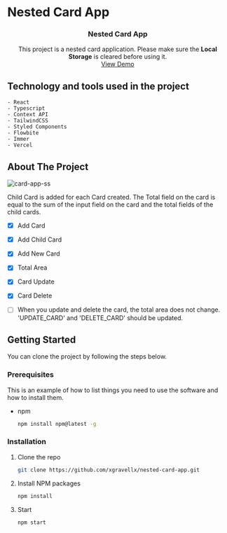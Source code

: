# Nested Card App

<div align="center">
  <h3 align="center">Nested Card App</h3>
  <p align="center">
    This project is a nested card application.
    Please make sure the <strong>Local Storage</strong> is cleared before using it.
    <br />
    <a href="https://nested-card-app.vercel.app/">View Demo</a>
  </p>
</div>

## Technology and tools used in the project

    - React
    - Typescript
    - Context API
    - TailwindCSS
    - Styled Components 
    - Flowbite
    - Immer
    - Vercel

## About The Project

![card-app-ss](https://user-images.githubusercontent.com/88984994/221144196-c8e2996c-07b1-49c7-b250-1fbcbbf55bd9.jpg)

Child Card is added for each Card created. The Total field on the card is equal to the sum of the input field on the card and the total fields of the child cards.

- [x] Add Card
- [x] Add Child Card
- [x] Add New Card 
- [x] Total Area
- [x] Card Update
- [x] Card Delete
- [ ] When you update and delete the card, the total area does not change. 'UPDATE_CARD' and 'DELETE_CARD' should be updated.


## Getting Started

You can clone the project by following the steps below. 

### Prerequisites

This is an example of how to list things you need to use the software and how to install them.
* npm
  ```sh
  npm install npm@latest -g
  ```

### Installation

1. Clone the repo
   ```sh
   git clone https://github.com/xgravellx/nested-card-app.git
   ```
2. Install NPM packages
   ```sh
   npm install
   ```
2. Start
   ```sh
   npm start
   ```

